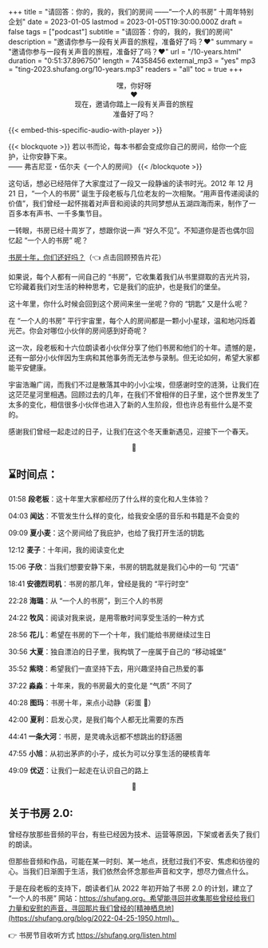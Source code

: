 +++
title = "请回答：你的，我的，我们的房间 ——“一个人的书房” 十周年特别企划"
date = 2023-01-05
lastmod = 2023-01-05T19:30:00.000Z
draft = false
tags = ["podcast"]
subtitle = "请回答：你的，我的，我们的房间"
description = "邀请你参与一段有关声音的旅程，准备好了吗？❤️"
summary = "邀请你参与一段有关声音的旅程，准备好了吗？❤️"
url = "/10-years.html"
duration = "0:51:37.896750"
length = 74358456
external_mp3 = "yes"
mp3 = "ting-2023.shufang.org/10-years.mp3"
readers = "all"
toc = true
+++

<p style="text-align: center;">
嘿，你好呀<br />
❤️<br />
现在，邀请你踏上一段有关声音的旅程<br />
准备好了吗？<br />
</p>

{{< embed-this-specific-audio-with-player >}}

{{< blockquote >}}
若以书而论，每本书都会变成你自己的房间，给你一个庇护，让你安静下来。  
—— 弗吉尼亚・伍尔夫《一个人的房间》
{{< /blockquote >}}

这句话，想必已经陪伴了大家度过了一段又一段静谧的读书时光。2012 年 12 月 21 日，“一个人的书房” 诞生于段老板与几位老友的一次相聚。“用声音传递阅读的价值”，我们曾经一起怀揣着对声音和阅读的共同梦想从五湖四海而来，制作了一百多本有声书、一千多集节目。

一转眼，书房已经十周岁了，想跟你说一声 “好久不见”。不知道你是否也偶尔回忆起 “一个人的书房” 呢？

[书房十年，你们还好吗？](https://shufang.org/10-years-trailer.html)（👈 点击回顾预告片花）

如果说，每个人都有一间自己的 “书房”，它收集着我们从书里撷取的吉光片羽，它珍藏着我们对生活的种种思考，它是我们的庇护，也是我们的堡垒。

这十年里，你什么时候会回到这个房间来坐一坐呢？你的 “钥匙” 又是什么呢？

在 “一个人的书房” 平行宇宙里，每个人的房间都是一颗小小星球，温和地闪烁着光芒。你会对哪位小伙伴的房间感到好奇呢？

这一次，段老板和十六位朗读者小伙伴分享了他们书房和他们的十年。遗憾的是，还有一部分小伙伴因为生病和其他事务而无法参与录制。但无论如何，希望大家都能平安健康。

宇宙浩瀚广阔，而我们不过是散落其中的小小尘埃，但感谢时空的涟漪，让我们在这茫茫星河里相遇。回顾过去的几年，在我们不曾相伴的日子里，这个世界发生了太多的变化，相信很多小伙伴也进入了新的人生阶段，但也许总有些什么是不变的。

感谢我们曾经一起走过的日子，让我们在这个冬天重新遇见，迎接下一个春天。

<p style="text-align: center;">
🌱
</p>

## ⌛️时间点：

01:58 **段老板**：这十年里大家都经历了什么样的变化和人生体验？

04:03 **闻达**：不管发生什么样的变化，给我安全感的音乐和书籍是不会变的

09:09 **夏小麦**：这个房间给了我庇护，也给了我打开生活的钥匙

12:12 **麦子**：十年间，我的阅读变化史

15:06 **子欣**：当我们想要安静下来，书房的钥匙就是我们心中的一句 “咒语”

18:41 **安德烈司机**：书房的那几年，曾经是我的 “平行时空”

22:28 **海璐**：从 “一个人的书房”，到三个人的书房

24:22 **牧风**：阅读对我来说，是用零散时间享受生活的一种方式

28:56 **花儿**：希望在书房的下一个十年，我们能给书房继续过生日

30:56 **大夏**：独自漂泊的日子里，我构筑了一座属于自己的 “移动城堡”

35:52 **紫晓**：希望我们一直坚持下去，用兴趣坚持自己热爱的事

37:22 **淼淼**：十年来，我的书房最大的变化是 “气质” 不同了

40:28 **图玛**：书房十年，来点小动静（彩蛋 🎵）

42:00 **夏利**：启发心灵，是我们每个人都无比需要的东西

44:41 **一条大河**：书房，是灵魂永远都不想跳出的舒适圈

47:55 **小旭**：从初出茅庐的小子，成长为可以分享生活的硬核青年

49:09 **优迈**：让我们一起走在认识自己的路上

<p style="text-align: center;">
🔑
</p>

## 关于书房 2.0:

曾经存放那些音频的平台，有些已经因为技术、运营等原因，下架或者丢失了我们的朗读。

但那些音频和作品，可能在某一时刻、某一地点，抚慰过我们不安、焦虑和彷徨的心。当我们日渐囿于生活，我们依然会怀念那些声音和文字，想尽力做点什么。

于是在段老板的支持下，朗读者们从 2022 年初开始了书房 2.0 的计划，建立了 “一个人的书房” 网站：https://shufang.org。希望能寻回并收集那些曾经给我们力量和安慰的声音，寻回那片我们曾经的[精神栖息地](https://shufang.org/blog/2022-04-25-1950.html)。

👉 书房节目收听方式 https://shufang.org/listen.html

